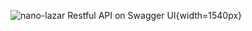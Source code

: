 ![nano-lazar Restful API on Swagger UI](./images/rest_swagger_2.png "nano-lazar Restful API on Swagger UI"){width=1540px}